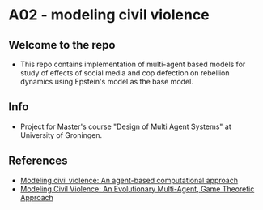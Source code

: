 # A02 - modeling civil violence

## Welcome to the repo
* This repo contains implementation of multi-agent based models for study of effects of social media and cop defection on rebellion dynamics using Epstein's model as the base model.

## Info
* Project for Master's course "Design of Multi Agent Systems" at University of Groningen.

## References
* [Modeling civil violence: An agent-based computational approach](https://doi.org/10.1073/pnas.092080199)
* [Modeling Civil Violence: An Evolutionary Multi-Agent, Game Theoretic Approach](https://doi.org/10.1109/CEC.2006.1688503)
